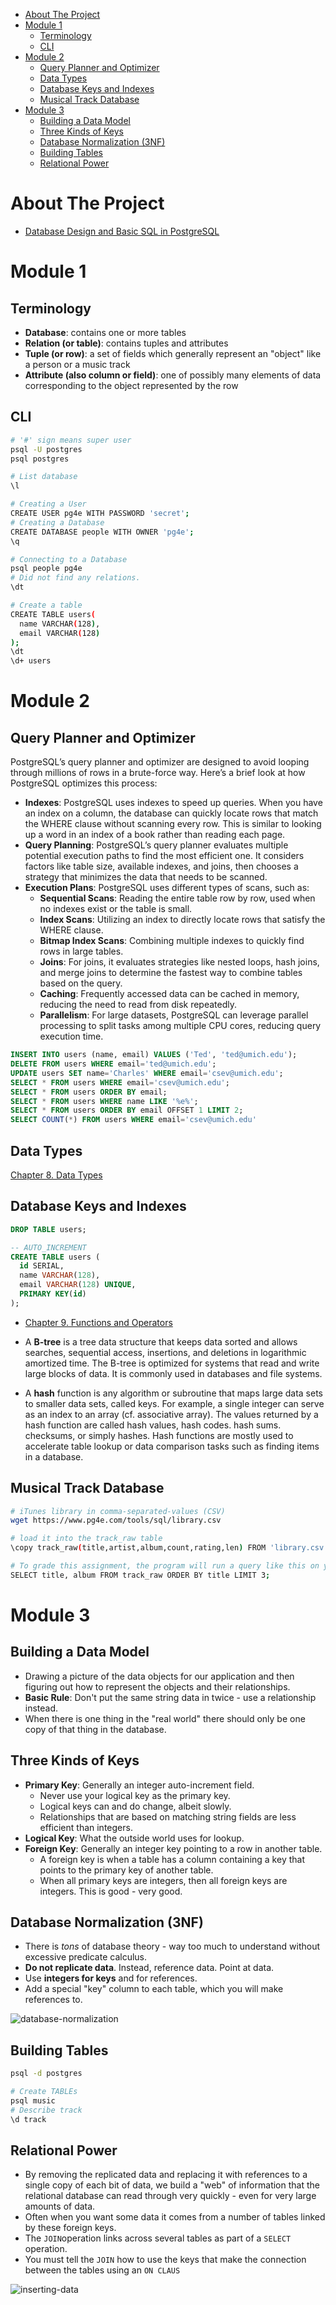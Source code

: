 - [About The Project](#about-the-project)
- [Module 1](#module-1)
  - [Terminology](#terminology)
  - [CLI](#cli)
- [Module 2](#module-2)
  - [Query Planner and Optimizer](#query-planner-and-optimizer)
  - [Data Types](#data-types)
  - [Database Keys and Indexes](#database-keys-and-indexes)
  - [Musical Track Database](#musical-track-database)
- [Module 3](#module-3)
  - [Building a Data Model](#building-a-data-model)
  - [Three Kinds of Keys](#three-kinds-of-keys)
  - [Database Normalization (3NF)](#database-normalization-3nf)
  - [Building Tables](#building-tables)
  - [Relational Power](#relational-power)

# About The Project

- [Database Design and Basic SQL in PostgreSQL](https://www.coursera.org/learn/database-design-postgresql/)

# Module 1

## Terminology

- **Database**: contains one or more tables
- **Relation (or table)**: contains tuples and attributes
- **Tuple (or row)**: a set of fields which generally represent an "object" like a person or a music track
- **Attribute (also column or field)**: one of possibly many elements of data corresponding to the object represented by the row

## CLI

```sh
# '#' sign means super user
psql -U postgres
psql postgres

# List database
\l

# Creating a User
CREATE USER pg4e WITH PASSWORD 'secret';
# Creating a Database
CREATE DATABASE people WITH OWNER 'pg4e';
\q

# Connecting to a Database
psql people pg4e
# Did not find any relations.
\dt

# Create a table
CREATE TABLE users(
  name VARCHAR(128),
  email VARCHAR(128)
);
\dt
\d+ users
```

# Module 2

## Query Planner and Optimizer

PostgreSQL’s query planner and optimizer are designed to avoid looping through millions of rows in a brute-force way. Here’s a brief look at how PostgreSQL optimizes this process:

- **Indexes**: PostgreSQL uses indexes to speed up queries. When you have an index on a column, the database can quickly locate rows that match the WHERE clause without scanning every row. This is similar to looking up a word in an index of a book rather than reading each page.
- **Query Planning**: PostgreSQL’s query planner evaluates multiple potential execution paths to find the most efficient one. It considers factors like table size, available indexes, and joins, then chooses a strategy that minimizes the data that needs to be scanned.
- **Execution Plans**: PostgreSQL uses different types of scans, such as:
  - **Sequential Scans**: Reading the entire table row by row, used when no indexes exist or the table is small.
  - **Index Scans**: Utilizing an index to directly locate rows that satisfy the WHERE clause.
  - **Bitmap Index Scans**: Combining multiple indexes to quickly find rows in large tables.
  - **Joins**: For joins, it evaluates strategies like nested loops, hash joins, and merge joins to determine the fastest way to combine tables based on the query.
  - **Caching**: Frequently accessed data can be cached in memory, reducing the need to read from disk repeatedly.
  - **Parallelism**: For large datasets, PostgreSQL can leverage parallel processing to split tasks among multiple CPU cores, reducing query execution time.

```sql
INSERT INTO users (name, email) VALUES ('Ted', 'ted@umich.edu');
DELETE FROM users WHERE email='ted@umich.edu';
UPDATE users SET name='Charles' WHERE email='csev@umich.edu';
SELECT * FROM users WHERE email='csev@umich.edu';
SELECT * FROM users ORDER BY email;
SELECT * FROM users WHERE name LIKE '%e%';
SELECT * FROM users ORDER BY email OFFSET 1 LIMIT 2;
SELECT COUNT(*) FROM users WHERE email='csev@umich.edu'
```

## Data Types

[Chapter 8. Data Types](https://www.postgresql.org/docs/current/datatype.html)

## Database Keys and Indexes

```sql
DROP TABLE users;

-- AUTO_INCREMENT
CREATE TABLE users (
  id SERIAL,
  name VARCHAR(128),
  email VARCHAR(128) UNIQUE,
  PRIMARY KEY(id)
);
```

- [Chapter 9. Functions and Operators](https://www.postgresql.org/docs/current/functions.html)

- A **B-tree** is a tree data structure that keeps data sorted and allows searches, sequential access, insertions, and deletions in logarithmic amortized time. The B-tree is optimized for systems that read and write large blocks of data. It is commonly used in databases and file systems.
- A **hash** function is any algorithm or subroutine that maps large data sets to smaller data sets, called keys. For example, a single integer can serve as an index to an array (cf. associative array). The values returned by a hash function are called hash values, hash codes. hash sums. checksums, or simply hashes. Hash functions are mostly used to accelerate table lookup or data comparison tasks such as finding items in a database.

## Musical Track Database

```sh
# iTunes library in comma-separated-values (CSV)
wget https://www.pg4e.com/tools/sql/library.csv

# load it into the track_raw table
\copy track_raw(title,artist,album,count,rating,len) FROM 'library.csv' WITH DELIMITER ',' CSV;

# To grade this assignment, the program will run a query like this on your database
SELECT title, album FROM track_raw ORDER BY title LIMIT 3;
```

# Module 3

## Building a Data Model

- Drawing a picture of the data objects for our application and then figuring out how to represent the objects and their relationships.
- **Basic Rule**: Don't put the same string data in twice - use a relationship instead.
- When there is one thing in the "real world" there should only be one copy of that thing in the database.

## Three Kinds of Keys

- **Primary Key**: Generally an integer auto-increment field.
  - Never use your logical key as the primary key.
  - Logical keys can and do change, albeit slowly.
  - Relationships that are based on matching string fields are less efficient than integers.
- **Logical Key**: What the outside world uses for lookup.
- **Foreign Key**: Generally an integer key pointing to a row in another table.
  - A foreign key is when a table has a column containing a key that points to the primary key of another table.
  - When all primary keys are integers, then all foreign keys are integers. This is good - very good.

## Database Normalization (3NF)

- There is _tons_ of database theory - way too much to understand without excessive predicate calculus.
- **Do not replicate data**. Instead, reference data. Point at data.
- Use **integers for keys** and for references.
- Add a special "key" column to each table, which you will make references to.

![database-normalization](./ss/database-normalization.png)

## Building Tables

```sh
psql -d postgres

# Create TABLEs
psql music
# Describe track
\d track
```

## Relational Power

- By removing the replicated data and replacing it with references to a single copy of each bit of data, we build a "web" of information that the relational database can read through very quickly - even for very large amounts of data.
- Often when you want some data it comes from a number of tables linked by these foreign keys.
- The `JOIN`operation links across several tables as part of a `SELECT` operation.
- You must tell the `JOIN` how to use the keys that make the connection between the tables using an `ON CLAUS`

![inserting-data](./ss/inserting-data.png)

